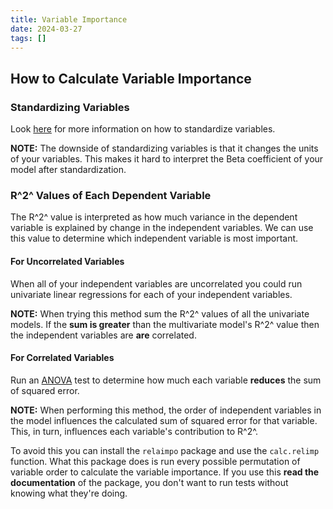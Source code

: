 ```yaml
---
title: Variable Importance
date: 2024-03-27
tags: []
---
```


## How to Calculate Variable Importance

### Standardizing Variables

Look [here](/standardize_variables.qmd) for more information on how to
standardize variables.

**NOTE:** The downside of standardizing variables is that it changes the units
of your variables. This makes it hard to interpret the Beta coefficient of
your model after standardization.

### R^2^ Values of Each Dependent Variable

The R^2^ value is interpreted as how much variance in the dependent
variable is explained by change in the independent variables. We can use this
value to determine which independent variable is most important.

#### For Uncorrelated Variables

When all of your independent variables are uncorrelated you could run
univariate linear regressions for each of your independent variables.

**NOTE:** When trying this method sum the R^2^ values of all the univariate
models. If the **sum is greater** than the multivariate model's R^2^ value then the
independent variables are **are** correlated.

#### For Correlated Variables

Run an [ANOVA](/anova.qmd) test to determine how much each variable **reduces**
the sum of squared error.

**NOTE:** When performing this method, the order of independent variables in
the model influences the calculated sum of squared error for that variable.
This, in turn, influences each variable's contribution to R^2^.

To avoid this you can install the `relaimpo` package and use the `calc.relimp`
function. What this package does is run every possible permutation of variable
order to calculate the variable importance. If you use this **read the
documentation** of the package, you don't want to run tests without knowing
what they're doing.
